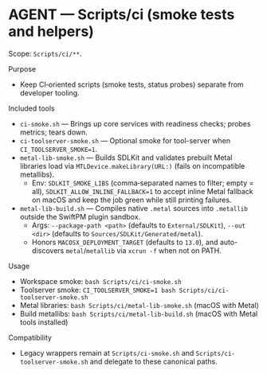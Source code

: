 # AGENT — Scripts/ci (smoke tests and helpers)

Scope: `Scripts/ci/**`.

Purpose
- Keep CI‑oriented scripts (smoke tests, status probes) separate from developer tooling.

Included tools
- `ci-smoke.sh` — Brings up core services with readiness checks; probes metrics; tears down.
- `ci-toolserver-smoke.sh` — Optional smoke for tool-server when `CI_TOOLSERVER_SMOKE=1`.
- `metal-lib-smoke.sh` — Builds SDLKit and validates prebuilt Metal libraries load via `MTLDevice.makeLibrary(URL:)` (fails on incompatible metallibs).
  - Env: `SDLKIT_SMOKE_LIBS` (comma‑separated names to filter; empty = all), `SDLKIT_ALLOW_INLINE_FALLBACK=1` to accept inline Metal fallback on macOS and keep the job green while still printing failures.
- `metal-lib-build.sh` — Compiles native `.metal` sources into `.metallib` outside the SwiftPM plugin sandbox.
  - Args: `--package-path <path>` (defaults to `External/SDLKit`), `--out <dir>` (defaults to `Sources/SDLKit/Generated/metal`).
  - Honors `MACOSX_DEPLOYMENT_TARGET` (defaults to `13.0`), and auto-discovers `metal`/`metallib` via `xcrun -f` when not on PATH.

Usage
- Workspace smoke: `bash Scripts/ci/ci-smoke.sh`
- Toolserver smoke: `CI_TOOLSERVER_SMOKE=1 bash Scripts/ci/ci-toolserver-smoke.sh`
- Metal libraries: `bash Scripts/ci/metal-lib-smoke.sh` (macOS with Metal)
- Build metallibs: `bash Scripts/ci/metal-lib-build.sh` (macOS with Metal tools installed)

Compatibility
- Legacy wrappers remain at `Scripts/ci-smoke.sh` and `Scripts/ci-toolserver-smoke.sh` and delegate to these canonical paths.
